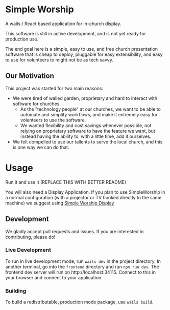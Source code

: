 # Simple Worship

A wails / React based application for in-church display.

This software is still in active development, and is not yet ready for production use.

The end goal here  is a simple, easy to use, and free church presentation software that is cheap to deploy, pluggable for easy extensibility, and easy to use for volunteers to might not be as tech savvy.

## Our Motivation

This project was started for two main reasons:

- We were tired of walled garden, proprietary and hard to interact with software for churches.
  - As the "technology people" at our churches, we want to be able to automate and simplify workflows, and make it extremely easy for volenteers to
    use the software.
  - We wanted flexibility and cost savings whenever possible, not relying on proprietary software to have the feature we want, but instead having the ability to, with a little time, add it ourselves.
- We felt compelled to use our tallents to serve the local church, and this is one way we can do that.

# Usage

Run it and use it (REPLACE THIS WITH BETTER README)

You will also need a Display Application. If you plan to use SimpleWorship in a normal configuration (with a projector or TV hooked directly to the same machine) we suggest using [Simple Worship Display](https://github.com/simpleworship/simpleworship-display)

## Development

We gladly accept pull requests and issues. If you are interested in contributing, please do!

### Live Development

To run in live development mode, run `wails dev` in the project directory. In another terminal, go into the `frontend`
directory and run `npm run dev`. The frontend dev server will run on http://localhost:34115. Connect to this in your
browser and connect to your application.

### Building

To build a redistributable, production mode package, use `wails build`.


